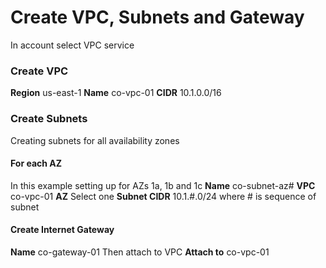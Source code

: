 # Create VPC, Subnets and Gateway

In account select VPC service
### Create VPC
**Region** us-east-1
**Name** co-vpc-01
**CIDR** 10.1.0.0/16
### Create Subnets
Creating subnets for all availability zones
#### For each AZ
In this example setting up for AZs 1a, 1b and 1c
**Name** co-subnet-az#
**VPC** co-vpc-01
**AZ** Select one 
**Subnet CIDR** 10.1.#.0/24 where # is sequence of subnet
#### Create Internet Gateway
**Name** co-gateway-01
Then attach to VPC
**Attach to** co-vpc-01

